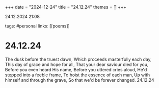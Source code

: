 +++
date = "2024-12-24"
title = "24.12.24"
themes = []
+++

24.12.2024 21:08

tags: #personal
links: [[poems]]

# 24.12.24

The dusk before the truest dawn,
Which proceeds masterfully each day,
This day of grace and hope for all,
That your dear saviour died for you,
Before you even heard His name,
Before you uttered cries aloud,
He'd stepped into a feeble frame,
To hoist the essence of each man,
Up with himself and through the grave,
So that we'd be forever changed.
24.12.24

